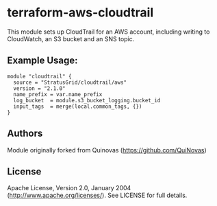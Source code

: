 # terraform-aws-cloudtrail

This module sets up CloudTrail for an AWS account, including writing to CloudWatch, an S3 bucket and an SNS topic.

 ## Example Usage:
```
module "cloudtrail" {
  source = "StratusGrid/cloudtrail/aws"
  version = "2.1.0"
  name_prefix = var.name_prefix
  log_bucket  = module.s3_bucket_logging.bucket_id
  input_tags  = merge(local.common_tags, {})
}
```

## Authors

Module originally forked from Quinovas (https://github.com/QuiNovas)

## License

Apache License, Version 2.0, January 2004 (http://www.apache.org/licenses/). See LICENSE for full details.
